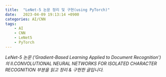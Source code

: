 ```yaml
---
title:  "LeNet-5 논문 정리 및 구현(using PyTorch)"
date:   2023-04-09 19:13:14 +0900
categories: AI/CNN
tags:
    - AI
    - CNN
    - LeNet5
    - PyTorch
---
```


*LeNet-5 논문 ('Gradient-Based Learning Applied to Document Recognition')의 II.CONVOLUTIONAL NEURAL NETWORKS FOR ISOLATED CHARACTER RECOGNITION 부분을 읽고 정리 & 구현한 글입니다.*

